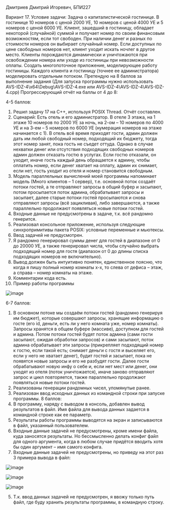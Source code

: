Дмитриев Дмитрий Игоревич, БПИ227

Вариант 17. Условие задачи: Задача о капиталистической гостинице. В гостинице 10 номеров с ценой 2000 УЕ, 10 номеров с ценой 4000 УЕ и 5 номеров с ценой 6000 УЕ. Клиент, зашедший в гостиницу, обладает некоторой (случайной) суммой и получает номер по своим финансовым возможностям, если тот свободен. При наличии денег и разных по стоимости номеров он выбирает случайный номер. Если доступных по цене свободных номеров нет, клиент уходит искать ночлег в другое место. Клиенты порождаются динамически и уничтожаются при освобождении номера или уходе из гостиницы при невозможности оплаты. Создать многопоточное приложение, моделирующее работу гостиницы. Каждого клиента и гостиницу (точнее ее администратора) моделировать отдельным потоком.
Претендую на 8 баллов за выполнение задания
(Для запуска программы нужно использовать AVS-IDZ-4\x64\Debug\AVS-IDZ-4.exe или AVS-IDZ-4\AVS-IDZ-4\AVS-IDZ-4.cpp)
Прогрессирующий отчёт на баллы от 4 до 8:

4-5 баллов:
1.	Решил задачу 17 на C++, используя POSIX Thread. Отчёт составлен.
2.	Сценарий: Есть отель и его администратор. В отеле 3 этажа, на 1 этаже 10 номеров по 2000 УЕ за ночь, на 2-ом – 10 номеров по 4000 УЕ и на 3-ем – 5 номеров по 6000 УЕ (нумерация номеров на этаже начинается с 1). В отель всё время приходят гости, админ должен дать им любой свободный номер, подходящий их бюджету, тогда этот номер занят, пока гость не съедет оттуда. Однако в случае нехватки денег или отсутствия подходящих свободных номеров админ должен отказать гостю в услугах. Если гостю отказали, он уходит, иначе гость каждый день обращается к админу, чтобы оплатить номер, если денег хватает на оплату, админ их снимает, если нет, гость уходит из отеля и номер становится свободным.
3.	Модель параллельных вычислений моей программы напоминает модель (Много клиентов – 1 сервер), т.е. основной поток создаёт потоки гостей, а те отправляют запросы в общий буфер и засыпают, потом просыпается поток админа, обрабатывает запросы и засыпает, далее старые потоки гостей просыпаются и снова отправляют запросы (всё зацикливая), либо завершаются, а также параллельно продолжают появляться новые потоки гостей.
4.	Входные данные не предусмотрены в задаче, т.к. всё рандомно генерится.
5.	Реализовал консольное приложение, используя следующие синхропримитивы пакета POSIX: условные переменные и мьютексы.
6.	Ввод задачей не предусмотрен.
7.	Я рандомно генерировал суммы денег для гостей в диапазоне от 0 до 20000 УЕ, а также генерировал числа, чтобы случайно выбрать подходящий номер для гостя (диапазон от 0 до длины списка подходящих номеров не включительно).
8.	Вывод должен быть интуитивно понятен, единственное поясню, что когда я пишу полный номер комнаты x-x, то слева от дефиса – этаж, а справа – номер комнаты на этаже.
9.	Комментарии кода есть.
10. Пример работы программы
 




![image](https://github.com/TIN-slayer/AVS_IDZ-4/assets/43069952/2a5aa58c-ab65-46b5-9d02-7c7954c7a2dd)











6-7 баллов:
1.	В основном потоке мы создаём потоки гостей (рандомно генерируя им бюджет), которые совершают запросы, хранящие информацию о госте (его id, деньги, есть ли у него комната уже, номер комнаты). Запросы хранятся в общем буфере (массиве), доступном для гостей и админа. Потом потоки гостей будят поток админа (сами гости засыпают, ожидая обработки запросов) и сами засыпают, поток админа обрабатывает эти запросы (прикрепляет подходящий номер к гостю, если такой есть; снимает деньги с гостя и выселяет его, если у него не хватает денег), будит гостей и засыпает, пока не появятся новые запросы и его не разбудят гости. Далее гости обрабатывают новую инфу о себе и, если нет мест или денег, они уходят из отеля (поток уничтожается), иначе заново отправляют запрос и цикл повторяется, также параллельно продолжают появляться новые потоки гостей.
2.	Реализованы генерации рандомных чисел, упомянутые ранее.
3.	Реализован ввод исходных данных из командной строки при запуске программы.
8 баллов:
1.	В программу, наряду с выводом в консоль, добавлен вывод результатов в файл. Имя файла для вывода данных задается в командной строке как ее параметр. 
2.	Результаты работы программы выводятся на экран и записываются в файл, указанный пользователем.
3.	Входные данные задачей не предусмотрены, кроме имени файла, куда заносятся результаты. Но бессмысленно делать конфиг файл для одного аргумента, когда в любом случае придётся вводить хотя бы один аргумент – имя самого конфига.
4.	Входные данные задачей не предусмотрены, но приведу на этот раз 3 примера вывода в файл:

 

 ![image](https://github.com/TIN-slayer/AVS_IDZ-4/assets/43069952/e7695a01-be47-4de9-b117-86cb7f6da9cb)



![image](https://github.com/TIN-slayer/AVS_IDZ-4/assets/43069952/4a598607-ddc4-44a8-b491-b533e7cd87fe)




![image](https://github.com/TIN-slayer/AVS_IDZ-4/assets/43069952/980ccb92-8736-447d-9073-a0fbf93fec16)









 

5.	Т.к. ввод данных задачей не предусмотрен, я ввожу только путь файл, где буду хранить результаты программы, в командную строку.

